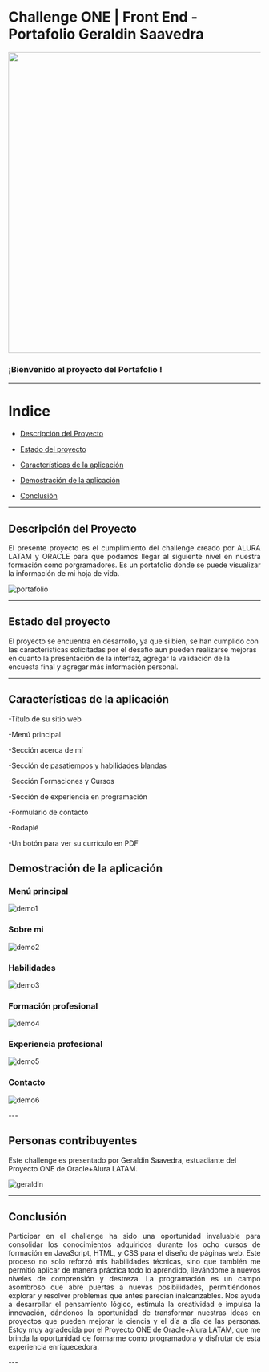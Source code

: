# Challenge ONE | Front End -  Portafolio Geraldin Saavedra

<p align="center" >
     <img width="600" heigth="600" src="https://github.com/GeraldinSaavedra/Potafolio_1/blob/main/assets/mi%20portafolio.png">
</p>


### ¡Bienvenido al proyecto del Portafolio !
---
# Indice 

- [Descripción del Proyecto](#descripción-del-proyecto)

- [Estado del proyecto](#estado-del-proyecto)

- [Características de la aplicación](#características-de-la-aplicación)

- [Demostración de la aplicación](#demostración-de-la-aplicación)

- [Conclusión](#conclusión)

---

## Descripción del Proyecto 

<p align="justify">
El presente proyecto es el cumplimiento del challenge creado por ALURA LATAM y ORACLE para que podamos llegar al siguiente nivel en nuestra formación como porgramadores. Es un portafolio donde se puede visualizar la información de mi hoja de vida.

![portafolio](https://github.com/GeraldinSaavedra/Potafolio_1/blob/main/assets/Captura.PNG)

</p>

---
## Estado del proyecto

El proyecto se encuentra en desarrollo, ya que si bien, se han cumplido con las caracteristicas solicitadas por el desafio aun pueden realizarse mejoras en cuanto la presentación de la interfaz, agregar la validación de la encuesta final y agregar más información personal.


---
## Características de la aplicación

-Título de su sitio web

-Menú principal

-Sección acerca de mí

-Sección de pasatiempos y habilidades blandas

-Sección Formaciones y Cursos

-Sección de experiencia en programación

-Formulario de contacto

-Rodapié

-Un botón para ver su currículo en PDF

## Demostración de la aplicación

 <p align="center">

### Menú principal
![demo1](https://github.com/GeraldinSaavedra/Potafolio_1/blob/main/assets/menu.PNG)


### Sobre mi

![demo2](https://github.com/GeraldinSaavedra/Potafolio_1/blob/main/assets/sobre%20mi.PNG)

### Habilidades

![demo3](https://github.com/GeraldinSaavedra/Potafolio_1/blob/main/assets/habilidades.PNG)

### Formación profesional
![demo4](https://github.com/GeraldinSaavedra/Potafolio_1/blob/main/assets/formacion.PNG)

### Experiencia profesional
![demo5](https://github.com/GeraldinSaavedra/Potafolio_1/blob/main/assets/experiencia.PNG)

### Contacto
![demo6](https://github.com/GeraldinSaavedra/Potafolio_1/blob/main/assets/contacto.PNG)


</p>
---

## Personas contribuyentes

Este challenge es presentado por Geraldin Saavedra, estuadiante del Proyecto ONE de Oracle+Alura LATAM.

![geraldin](https://github.com/GeraldinSaavedra/challenge_geraldin/blob/df50c0e0f35b2890649d08b80b3353567722a33c/Captura%20de%20pantalla%202024-08-03%20093003.png)

---

## Conclusión
<p align="justify">
Participar en el challenge ha sido una oportunidad invaluable para consolidar los conocimientos adquiridos durante los ocho cursos de formación en JavaScript, HTML, y CSS para el diseño de páginas web. Este proceso no solo reforzó mis habilidades técnicas, sino que también me permitió aplicar de manera práctica todo lo aprendido, llevándome a nuevos niveles de comprensión y destreza. 
La programación es un campo asombroso que abre puertas a nuevas posibilidades, permitiéndonos explorar y resolver problemas que antes parecían inalcanzables. Nos ayuda a desarrollar el pensamiento lógico, estimula la creatividad e impulsa la innovación, dándonos la oportunidad de transformar nuestras ideas en proyectos que pueden mejorar la ciencia y el día a día de las personas. Estoy muy agradecida por el Proyecto ONE de Oracle+Alura LATAM, que me brinda la oportunidad de formarme como programadora y disfrutar de esta experiencia enriquecedora.
</p>
---

